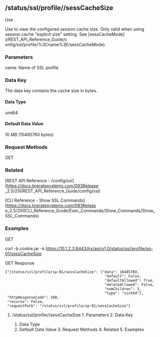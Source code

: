 ## /status/ssl/profile/<name>/sessCacheSize

Use

Use to view the configured session cache size. Only valid when using session
cache "explicit size" setting. See [sessCacheMode](/REST_API_Reference_Guide/c
onfig/ssl/profile/%3Cname%3E/sessCacheMode).

### Parameters

name: Name of SSL profile

### Data Key

The data key contains the cache size in bytes.

#### Data Type

uint64

#### Default Data Value

10 MB (10485760 bytes)

### Request Methods

GET

### Related

[REST API Reference - /config/ssl](https://docs.lineratesystems.com/093Release
_2.5/250REST_API_Reference_Guide/config/ssl)

[CLI Reference - Show SSL Commands](https://docs.lineratesystems.com/093Releas
e_2.5/200CLI_Reference_Guide/Exec_Commands/Show_Commands/Show_SSL_Commands)

### Examples

GET

curl -b cookie.jar -k
https://10.1.2.3:8443/lrs/api/v1.0/status/ssl/profile/sp-01/sessCacheSize

GET Response

    
    {"/status/ssl/profile/sp-01/sessCacheSize": {"data": 10485760,
                                                  "default": False,
                                                  "defaultAllowed": True,
                                                  "deleteAllowed": False,
                                                  "numChildren": 1,
                                                  "type": "uint64"},
     "httpResponseCode": 200,
     "recurse": False,
     "requestPath": "/status/ssl/profile/sp-01/sessCacheSize"}
    

  1. /status/ssl/profile/<name>/sessCacheSize
    1. Parameters
    2. Data Key
      1. Data Type
      2. Default Data Value
    3. Request Methods
    4. Related
    5. Examples

